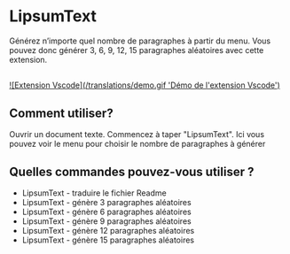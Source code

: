 # LipsumText

Générez n’importe quel nombre de paragraphes à partir du menu. Vous pouvez donc générer 3, 6, 9, 12, 15 paragraphes aléatoires avec cette extension.

##

[![Extension Vscode](/translations/demo.gif 'Démo de l'extension Vscode')](https://learnwithyan.com)

## Comment utiliser?

Ouvrir un document texte. Commencez à taper "LipsumText". Ici vous pouvez voir le menu pour choisir le nombre de paragraphes à générer

## Quelles commandes pouvez-vous utiliser ?

- LipsumText - traduire le fichier Readme
- LipsumText - génère 3 paragraphes aléatoires
- LipsumText - génère 6 paragraphes aléatoires
- LipsumText - génère 9 paragraphes aléatoires
- LipsumText - génère 12 paragraphes aléatoires
- LipsumText - génère 15 paragraphes aléatoires

#

